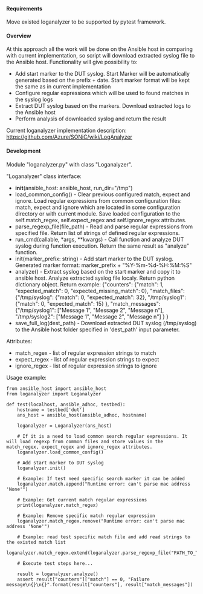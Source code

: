 #### Requirements
Move existed loganalyzer to be supported by pytest framework.

#### Overview
At this approach all the work will be done on the Ansible host in comparing with current implementation, so script will download extracted syslog file to the Ansible host.
Functionality will give possibility to:
- Add start marker to the DUT syslog. Start Marker will be automatically generated based on the prefix + date. Start marker format will be kept the same as in current implementation
- Configure regular expressions which will be used to found matches in the syslog logs
- Extract DUT syslog based on the markers. Download extracted logs to the Ansible host
- Perform analysis of downloaded syslog and return the result

Current loganalyzer implementation description:
https://github.com/Azure/SONiC/wiki/LogAnalyzer

#### Development
Module "loganalyzer.py" with class "Loganalyzer".

"Loganalyzer" class interface:
- __init__(ansible_host: ansible_host, run_dir="/tmp")
- load_common_config() - Clear previous configured match, expect and ignore. Load regular expressions from common configuration files: match, expect and ignore which are located in some configuration directory or with current module. Save loaded configuration to the self.match_regex, self.expect_regex and self.ignore_regex attributes.
- parse_regexp_file(file_path) - Read and parse regular expressions from specified file. Return list of strings of defined regular expressions.
- run_cmd(callable, *args, **kwargs) - Call function and analyze DUT syslog during function execution. Return the same result as "analyze" function.
- init(marker_prefix: string) - Add start marker to the DUT syslog. Generated marker format: marker_prefix + "%Y-%m-%d-%H:%M:%S"
- analyze() - Extract syslog based on the start marker and copy it to ansible host. Analyze extracted syslog file localy. Return python dictionary object.
Return example:
{"counters": {"match": 1, "expected_match": 0, "expected_missing_match": 0},
 "match_files": {"/tmp/syslog": {"match": 0, "expected_match": 32},
					"/tmp/syslog1": {"match": 0, "expected_match": 15}
						},
 "match_messages": {"/tmp/syslog1": ["Message 1", "Message 2", "Message n"],
						 "/tmp/syslog2": ["Message 1", "Message 2", "Message n"]
						 }
}
- save_full_log(dest_path) - Download extracted DUT syslog (/tmp/syslog) to the Ansible host folder specified in 'dest_path' input parameter.

Attributes:
- match_regex - list of regular expression strings to match
- expect_regex - list of regular expression strings to expect
- ignore_regex - list of regular expression strings to ignore

Usage example:

	from ansible_host import ansible_host
	from loganalyzer import Loganalyzer

	def test(localhost, ansible_adhoc, testbed):
		hostname = testbed['dut']
		ans_host = ansible_host(ansible_adhoc, hostname)

		loganalyzer = Loganalyzer(ans_host)

		# If it is a need to load common search regular expressions. It will load regexp from common files and store values in the match_regex, expect_regex and ignore_regex attributes.
		loganalyzer.load_common_config()

		# Add start marker to DUT syslog
		loganalyzer.init()

		# Example: If test need specific search marker it can be added
		loganalyzer.match.append("Runtime error: can't parse mac address 'None'")

		# Example: Get current match regular expressions
		print(loganalyzer.match_regex)

		# Example: Remove specific match regular expression
		loganalyzer.match_regex.remove("Runtime error: can't parse mac address 'None'")
		
		# Example: read test specific match file and add read strings to the existed match list
		loganalyzer.match_regex.extend(loganalyzer.parse_regexp_file("PATH_TO_THE_FILE/FILE.txt"))

		# Execute test steps here...

		result = loganalyzer.analyze()
		assert result["counters"]["match"] == 0, "Failure message\n{}\n{}".format(result["counters"], result["match_messages"])
